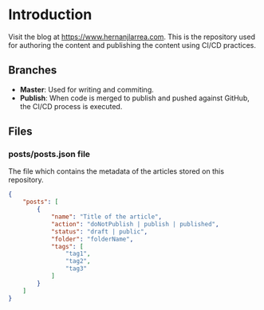# Introduction

Visit the blog at https://www.hernanjlarrea.com. This is the repository used for authoring the content and publishing the content using CI/CD practices.

## Branches
- **Master**: Used for writing and commiting.
- **Publish**: When code is merged to publish and pushed against GitHub, the CI/CD process is executed.

## Files

### posts/posts.json file

The file which contains the metadata of the articles stored on this repository.

```json
{
    "posts": [
        {
            "name": "Title of the article",
            "action": "doNotPublish | publish | published",
            "status": "draft | public",
            "folder": "folderName",
            "tags": [
                "tag1",
                "tag2",
                "tag3"
            ]
        }
    ]
}
```